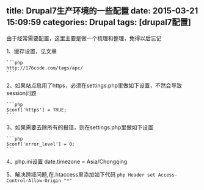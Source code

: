 title: Drupal7生产环境的一些配置
date: 2015-03-21 15:09:59
categories: Drupal
tags: [drupal7配置]
---

由于经常需要配置，这里主要是做一个梳理和整理，免得以后忘记

1、缓存设置，见文章
	
	```php
	http://176code.com/tags/apc/
	```

2、如果站点启用了https，必须在settings.php里做如下设置，不然会导致session问题
	
	```php 
	$conf['https'] = TRUE;
	```

3、如果需要去除所有的报错，则在settings.php里做如下设置 
	
	```php
	$conf['error_level'] = 0;
	```

4、php.ini设置 date.timezone = Asia/Chongqing

5、解决跨域问题,在.htaccess里添加如下代码
	```php
	Header set Access-Control-Allow-Origin "*"
	```